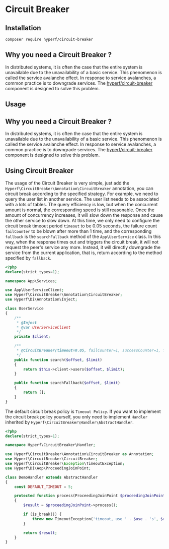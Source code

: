 # Circuit Breaker

## Installation

```
composer require hyperf/circuit-breaker
```

## Why you need a Circuit Breaker ?

In distributed systems, it is often the case that the entire system is unavailable due to the unavailability of a basic service. This phenomenon is called the service avalanche effect. In response to service avalanches, a common practice is to downgrade services. The [hyperf/circuit-breaker](https://github.com/hyperf/circuit-breaker) component is designed to solve this problem.

## Usage

## Why you need a Circuit Breaker ?

In distributed systems, it is often the case that the entire system is unavailable due to the unavailability of a basic service. This phenomenon is called the service avalanche effect. In response to service avalanches, a common practice is to downgrade services. The [hyperf/circuit-breaker](https://github.com/hyperf/circuit-breaker) component is designed to solve this problem.

## Using Circuit Breaker

The usage of the Circuit Breaker is very simple, just add the `Hyperf\CircuitBreaker\Annotation\CircuitBreaker` annotation, you can circuit break according to the specified strategy.
For example, we need to query the user list in another service. The user list needs to be associated with a lots of tables. The query efficiency is low, but when the concurrent amount is normal, the corresponding speed is still reasonable. Once the amount of concurrency increases, it will slow down the response and cause the other service to slow down. At this time, we only need to configure the circuit break timeout period `timeout` to be 0.05 seconds, the failure count `failCounter` to be blown after more than 1 time, and the corresponding `fallback` is the `searchFallback` method of the `App\UserService` class. In this way, when the response times out and triggers the circuit break, it will not request the peer's service any more. Instead, it will directly downgrade the service from the current application, that is, return according to the method specified by `fallback`.

```php
<?php
declare(strict_types=1);

namespace App\Services;

use App\UserServiceClient;
use Hyperf\CircuitBreaker\Annotation\CircuitBreaker;
use Hyperf\Di\Annotation\Inject;

class UserService
{
    /**
     * @Inject
     * @var UserServiceClient
     */
    private $client;

    /**
     * @CircuitBreaker(timeout=0.05, failCounter=1, successCounter=1, fallback="App\UserService::searchFallback")
     */
    public function search($offset, $limit)
    {
        return $this->client->users($offset, $limit);
    }

    public function searchFallback($offset, $limit)
    {
        return [];
    }
}

```

The default circuit break policy is `Timeout Policy`. If you want to implement the circuit break policy yourself, you only need to implement `Handler` inherited by `Hyperf\CircuitBreaker\Handler\AbstractHandler`.

```php
<?php
declare(strict_types=1);

namespace Hyperf\CircuitBreaker\Handler;

use Hyperf\CircuitBreaker\Annotation\CircuitBreaker as Annotation;
use Hyperf\CircuitBreaker\CircuitBreaker;
use Hyperf\CircuitBreaker\Exception\TimeoutException;
use Hyperf\Di\Aop\ProceedingJoinPoint;

class DemoHandler extends AbstractHandler
{
    const DEFAULT_TIMEOUT = 5;

    protected function process(ProceedingJoinPoint $proceedingJoinPoint, CircuitBreaker $breaker, Annotation $annotation)
    {
        $result = $proceedingJoinPoint->process();

        if (is_break()) {
            throw new TimeoutException('timeout, use ' . $use . 's', $result);
        }

        return $result;
    }
}

```
